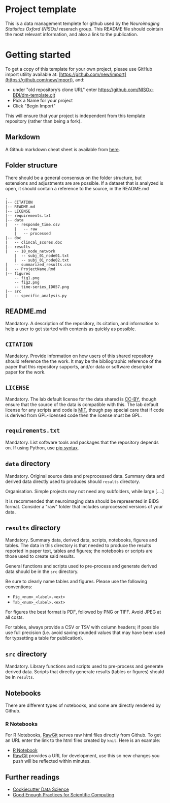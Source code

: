 # Project template

This is a data management templete for github used by the *Neuroimaging Statistics Oxford (NISOx)* reserach group. This README file should cointain the most relevant information, and also a link to the publication.

# Getting started
To get a copy of this template for your own project, please use GitHub import utility available at: [https://github.com/new/import](https://github.com/new/import), and:
 - under "old repository’s clone URL" enter https://github.com/NISOx-BDI/dm-template.git
 - Pick a Name for your project
 - Click "Begin Import"
 
This will ensure that your project is independent from this template repository (rather than being a fork).

## Markdown
A Github markdown cheat sheet is available from [here](https://github.com/adam-p/markdown-here/wiki/Markdown-Cheatsheet).

## Folder structure
There should be a general consensus on the folder structure, but extensions and adjustments are are possible. If a dataset that is analyzed is open, it should contain a reference to the source, in the README.md

	.
	|-- CITATION
	|-- README.md
	|-- LICENSE
	|-- requirements.txt
	|-- data
	|   -- responde_time.csv
        |   -- raw
        |   -- processed
	|-- doc
	|   -- clincal_scores.doc
	|-- results
	|   -- 10_node_network
	    |  -- subj_01_node01.txt
	    |  -- subj_01_node02.txt
	|   -- summarized_results.csv
	|   -- ProjectName.Rmd
	|-- figures
	    -- fig1.png
	    -- fig2.png
	    -- time-series_ID057.png
	|-- src
	|   -- specific_analysis.py


## README.md

Mandatory.  A description of the repository, its citation, and information to help a user to get started with contents as quickly as possible.

## `CITATION`

Mandatory.  Provide information on how users of this shared repository should reference the the work. It may be the bibliographic reference of the paper that this repository supports, and/or data or software descriptor paper for the work.

## `LICENSE`

Mandatory.  The lab default license for the data shared is [CC-BY](https://creativecommons.org/licenses/by/3.0/), though ensure that the source of the data is compatible with this.  The lab default license for any scripts and code is [MIT](https://opensource.org/licenses/MIT), though pay special care that if code is derived from GPL-licensed code then the license must be GPL.

## `requirements.txt`

Mandatory.  List software tools and packages that the repository depends on.  If using Python, use [pip syntax](https://pip.pypa.io/en/stable/user_guide/#requirements-files).

## `data` directory

Mandatory.  Original source data and preprocessed data.  Summary data and derived data directly used to produces should `results` directory.

Organisation.  Simple projects may not need any subfolders, while large [....]

It is recommended that neuroimaging data should be represented in BIDS format.  Consider a "raw" folder that includes unprocessed versions of your data.

## `results` directory

Mandatory.  Summary data, derived data, scripts, notebooks, figures and tables.  The data in this directory is that needed to produce the results reported in paper text, tables and figures; the notebooks or scripts are those used to create said results.

General functions and scripts used to pre-process and generate derived data should be in the `src` directory.

Be sure to clearly name tables and figures.  Please use the following conventions:

 * `Fig_<num>_<label>.<ext>`
 * `Tab_<num>_<label>.<ext>`

For figures the best format is PDF, followed by PNG or TIFF.  Avoid JPEG at all costs.

For tables, always provide a CSV or TSV with column headers; if possible use full precision (i.e. avoid saving rounded values that may have been used for typsetting a table for publication).

## `src` directory

Mandatory. Library functions and scripts used to pre-process and generate derived data.  Scripts that directly generate results (tables or figures) should be in `results`.


## Notebooks

There are different types of notebooks, and some are directly rendered by Github.
### R Notebooks

For R Notebooks, [RawGit](https://rawgit.com/) serves raw html files directly from Github. To get an URL enter the link to the html files created by `knit`. Here is an example:

- [R Notebook](https://rawgit.com/NISOx-BDI/dm-template/master/results/ProjectName.html)
- [RawGit](https://rawgit.com/) provides a URL for development, use this so new changes you push will be reflected within minutes.


## Further readings

- [Cookiecutter Data Science](https://drivendata.github.io/cookiecutter-data-science/)
- [Good Enough Practices for Scientific Computing](https://swcarpentry.github.io/good-enough-practices-in-scientific-computing/#project-organization)
